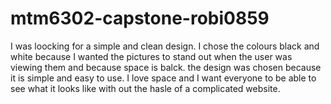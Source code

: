# mtm6302-capstone-robi0859

I was loocking for a simple and clean design. I chose the colours black and white because I wanted the pictures to stand out when the user was viewing them and because space is balck. the design was chosen because it is simple and easy to use. I love space and I want everyone to be able to see what it looks like with out the hasle of a complicated website.